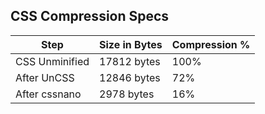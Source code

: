 ## CSS Compression Specs

|Step|Size in Bytes|Compression %|
|---|---|---|
|CSS Unminified|17812 bytes|100%|
|After UnCSS|12846 bytes|72%|
|After cssnano|2978 bytes|16%|